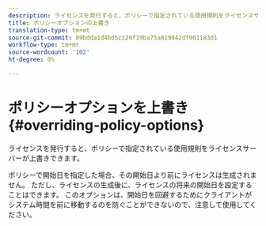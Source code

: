 ```yaml
---
description: ライセンスを発行すると、ポリシーで指定されている使用規則をライセンスサーバーが上書きできます。
title: ポリシーオプションの上書き
translation-type: tm+mt
source-git-commit: 89bdda1d4bd5c126f19ba75a819942df901183d1
workflow-type: tm+mt
source-wordcount: '102'
ht-degree: 0%

---
```



# ポリシーオプションを上書き{#overriding-policy-options}

ライセンスを発行すると、ポリシーで指定されている使用規則をライセンスサーバーが上書きできます。

ポリシーで開始日を指定した場合、その開始日より前にライセンスは生成されません。 ただし、ライセンスの生成後に、ライセンスの将来の開始日を設定することはできます。 このオプションは、開始日を回避するためにクライアントがシステム時間を前に移動するのを防ぐことができないので、注意して使用してください。

